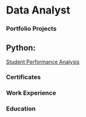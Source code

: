 # Data Analyst

### Portfolio Projects
## Python: 
[Student Performance Analysis](https://github.com/MelodiousMeadow/melodiousmeadow.github.io/blob/main/SchoolPerformanceAnalysis.ipynb)

  
### Certificates

### Work Experience

### Education 




